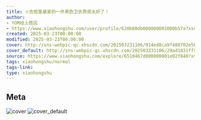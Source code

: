 ```yaml
---
title: ⛄️衣柜里最爱的一件黑色卫衣质感太好了！
author:
- YOM线上商店
- https://www.xiaohongshu.com/user/profile/620b80db000000001000b57a?xsec_token=undefined
created: 2025-03-23T00:00:00
modified: 2025-03-23T00:00:00
cover: http://sns-webpic-qc.xhscdn.com/202503231106/914ed8ca9f488702e56f3e19ce8bb3e3/1040g00830pdir3jok0005ogbg3dk1dbqj80ia8g!nc_n_webp_prv_1
cover_default: http://sns-webpic-qc.xhscdn.com/202503231106/29ad1831ff5ee0f70f61f9ffb12af8dd/1040g00830pdir3jok0005ogbg3dk1dbqj80ia8g!nc_n_webp_mw_1
source: https://www.xiaohongshu.com/explore/6510467d000000001e02f840?xsec_token=ABXSsW7bl-CmMQKZ1ds8XcDjxBuzGLGl37Yh5_hUJaQag=
tags: xiaohongshu/normal
tags-link:
type: xiaohongshu
---
```


## Meta

![cover](http://sns-webpic-qc.xhscdn.com/202503231106/914ed8ca9f488702e56f3e19ce8bb3e3/1040g00830pdir3jok0005ogbg3dk1dbqj80ia8g!nc_n_webp_prv_1)
![cover_default](http://sns-webpic-qc.xhscdn.com/202503231106/29ad1831ff5ee0f70f61f9ffb12af8dd/1040g00830pdir3jok0005ogbg3dk1dbqj80ia8g!nc_n_webp_mw_1)
